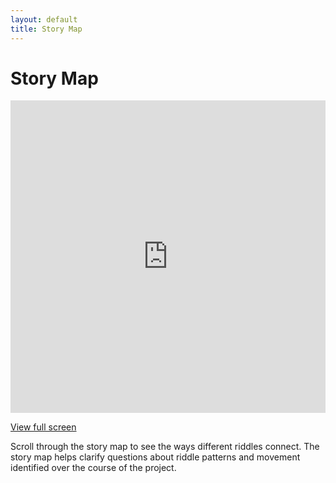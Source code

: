 ```yaml
---
layout: default
title: Story Map
---
```

# Story Map

<iframe src="https://riddleproject.github.io/visualizations/story"
        width="100%" height="500px" frameBorder="0">
</iframe>
<p><a href="visualizations/story" target="_blank">View full screen</a></p>

Scroll through the story map to see the ways different riddles connect. The story map helps clarify questions about riddle patterns and movement identified over the course of the project.